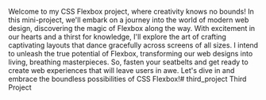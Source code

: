 Welcome to my CSS Flexbox project, where creativity knows no bounds! In this mini-project, we'll embark on a journey into the world of modern web design, discovering the magic of Flexbox along the way. With excitement in our hearts and a thirst for knowledge, I'll explore the art of crafting captivating layouts that dance gracefully across screens of all sizes. I intend to unleash the true potential of Flexbox, transforming our web designs into living, breathing masterpieces. So, fasten your seatbelts and get ready to create web experiences that will leave users in awe. Let's dive in and embrace the boundless possibilities of CSS Flexbox!# third_project
Third Project
